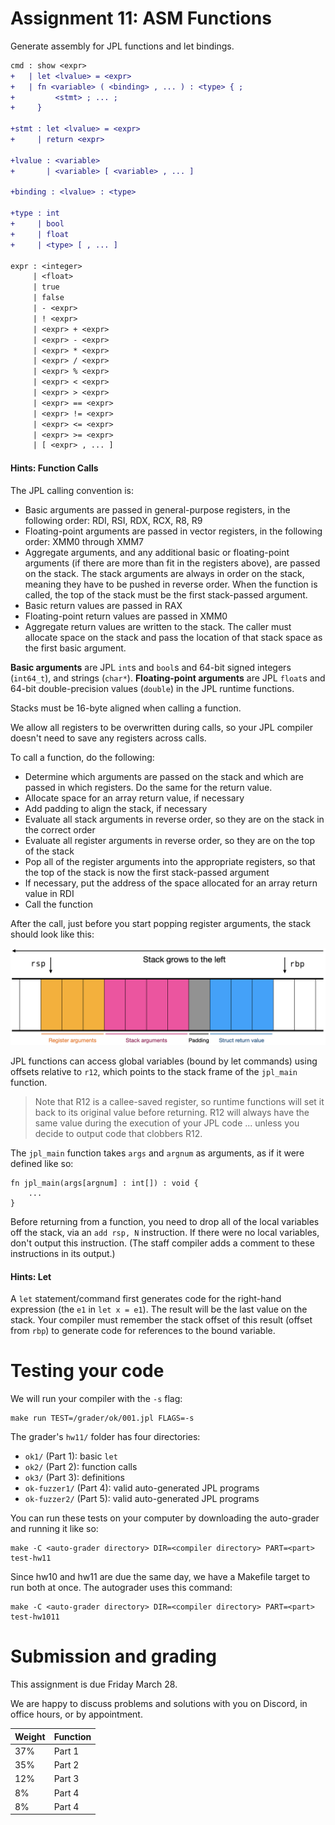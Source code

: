 Assignment 11: ASM Functions
============================

Generate assembly for JPL functions and let bindings.

```diff
cmd : show <expr>
+   | let <lvalue> = <expr>
+   | fn <variable> ( <binding> , ... ) : <type> { ;
+         <stmt> ; ... ;
+     }

+stmt : let <lvalue> = <expr>
+     | return <expr>

+lvalue : <variable>
+       | <variable> [ <variable> , ... ]

+binding : <lvalue> : <type>

+type : int
+     | bool
+     | float
+     | <type> [ , ... ]

expr : <integer>
     | <float>
     | true
     | false
     | - <expr>
     | ! <expr>
     | <expr> + <expr>
     | <expr> - <expr>
     | <expr> * <expr>
     | <expr> / <expr>
     | <expr> % <expr>
     | <expr> < <expr>
     | <expr> > <expr>
     | <expr> == <expr>
     | <expr> != <expr>
     | <expr> <= <expr>
     | <expr> >= <expr>
     | [ <expr> , ... ]
```

#### Hints: Function Calls

The JPL calling convention is:

- Basic arguments are passed in general-purpose registers, in
  the following order: RDI, RSI, RDX, RCX, R8, R9
- Floating-point arguments are passed in vector registers, in the
  following order: XMM0 through XMM7
- Aggregate arguments, and any additional basic or floating-point
  arguments (if there are more than fit in the registers above),
  are passed on the stack. The stack arguments are always in order on the stack, meaning
  they have to be pushed in reverse order. When the function is
  called, the top of the stack must be the first stack-passed argument.
- Basic return values are passed in RAX
- Floating-point return values are passed in XMM0
- Aggregate return values are written to the stack. The caller must
  allocate space on the stack and pass the location of that stack
  space as the first basic argument.

**Basic arguments** are JPL `int`s and `bool`s and 64-bit signed
integers (`int64_t`), and strings (`char*`).
**Floating-point arguments** are JPL `float`s and
64-bit double-precision values (`double`) in the JPL runtime
functions.

Stacks must be 16-byte aligned when calling a function.

We allow all registers to be overwritten during calls, so your JPL compiler
doesn't need to save any registers across calls.

To call a function, do the following:

- Determine which arguments are passed on the stack and which are
  passed in which registers. Do the same for the return value.
- Allocate space for an array return value, if necessary
- Add padding to align the stack, if necessary
- Evaluate all stack arguments in reverse order, so they are on the
  stack in the correct order
- Evaluate all register arguments in reverse order, so they are on the
  top of the stack
- Pop all of the register arguments into the appropriate registers, so
  that the top of the stack is now the first stack-passed argument
- If necessary, put the address of the space allocated for an array return
  value in RDI
- Call the function

After the call, just before you start popping register arguments,
the stack should look like this:

![stack for call](./stack-for-call.png)

JPL functions can access global variables (bound by let commands)
using offsets relative to `r12`, which points to the stack frame
of the `jpl_main` function.

> Note that R12 is a callee-saved register, so runtime functions will
> set it back to its original value before returning. R12 will always have
> the same value during the execution of your JPL code ... unless you decide
> to output code that clobbers R12.

The `jpl_main` function takes `args` and `argnum` as arguments, as if
it were defined like so:

```
fn jpl_main(args[argnum] : int[]) : void {
    ...
}
```

Before returning from a function, you need to drop all of the local
variables off the stack, via an `add rsp, N` instruction. If there
were no local variables, don't output this instruction.
(The staff compiler adds a comment to these instructions in its output.)


#### Hints: Let

A `let` statement/command first generates code for the right-hand expression
(the `e1` in `let x = e1`). The result will be the last value on the stack. Your
compiler must remember the stack offset of this result (offset from `rbp`)
to generate code for references to the bound variable.



# Testing your code

We will run your compiler with the `-s` flag:

    make run TEST=/grader/ok/001.jpl FLAGS=-s

The grader's `hw11/` folder has four directories:
- `ok1/` (Part 1): basic `let`
- `ok2/` (Part 2): function calls
- `ok3/` (Part 3): definitions
- `ok-fuzzer1/` (Part 4): valid auto-generated JPL programs
- `ok-fuzzer2/` (Part 5): valid auto-generated JPL programs

You can run these tests on your computer by downloading the
auto-grader and running it like so:

    make -C <auto-grader directory> DIR=<compiler directory> PART=<part> test-hw11

Since hw10 and hw11 are due the same day, we have a Makefile target to run both
at once. The autograder uses this command:

    make -C <auto-grader directory> DIR=<compiler directory> PART=<part> test-hw1011

# Submission and grading

This assignment is due Friday March 28.

We are happy to discuss problems and solutions with you on Discord, in
office hours, or by appointment.

| Weight | Function     |
|--------|--------------|
| 37%    | Part 1       |
| 35%    | Part 2       |
| 12%    | Part 3       |
|  8%    | Part 4       |
|  8%    | Part 4       |

